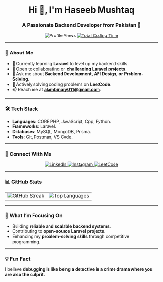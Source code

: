 <h1 align="center">Hi 👋, I'm Haseeb Mushtaq</h1>
<h3 align="center">A Passionate Backend Developer from Pakistan 🚀</h3>

<p align="center">
  <img src="https://komarev.com/ghpvc/?username=alambinary01&label=Profile%20Views&color=0e75b6&style=flat" alt="Profile Views" />
  <a href="https://wakatime.com/@447408eb-7344-4ae3-b831-801af67e28e0"><img src="https://wakatime.com/badge/user/447408eb-7344-4ae3-b831-801af67e28e0.svg" alt="Total Coding Time" /></a>
</p>

---

### 🌟 **About Me**
- 🌱 Currently learning **Laravel** to level up my backend skills.  
- 👯 Open to collaborating on **challenging Laravel projects**.  
- 💬 Ask me about **Backend Development, API Design, or Problem-Solving**.  
- 🧩 Actively solving coding problems on **LeetCode**.  
- 📫 Reach me at **alambinary011@gmail.com**.  

---

### 🛠 **Tech Stack**
- **Languages**: CORE PHP, JavaScript, Cpp, Python.  
- **Frameworks**: Laravel.  
- **Databases**: MySQL, MongoDB, Prisma.  
- **Tools**: Git, Postman, VS Code.   

---

### 🔗 **Connect With Me**
<p align="center">
  <a href="https://linkedin.com/in/alambinary01" target="_blank">
    <img src="https://img.shields.io/badge/LinkedIn-%230077B5.svg?style=for-the-badge&logo=linkedin&logoColor=white" alt="LinkedIn"/>
  </a>
  <a href="https://instagram.com/27.bug" target="_blank">
    <img src="https://img.shields.io/badge/Instagram-%23E4405F.svg?style=for-the-badge&logo=instagram&logoColor=white" alt="Instagram"/>
  </a>
  <a href="https://www.leetcode.com/alambinary01" target="_blank">
    <img src="https://img.shields.io/badge/LeetCode-%23FFA116.svg?style=for-the-badge&logo=leetcode&logoColor=white" alt="LeetCode"/>
  </a>
</p>

---

### 📊 **GitHub Stats**

<p align="center">
  <table>
    <tr>
      <td>
        <img src="https://github-readme-streak-stats.herokuapp.com/?user=alambinary01&theme=radical" alt="GitHub Streak" />
      </td>
      <td>
        <img src="https://github-readme-stats.vercel.app/api/top-langs?username=alambinary01&layout=compact&theme=radical" alt="Top Languages" />
      </td>
    </tr>
  </table>
</p>


---

### 🌱 **What I’m Focusing On**
- Building **reliable and scalable backend systems**.
- Contributing to **open-source Laravel projects**.
- Enhancing my **problem-solving skills** through competitive programming.  

---

### 💡 **Fun Fact**
I believe **debugging is like being a detective in a crime drama where you are also the culprit.**
